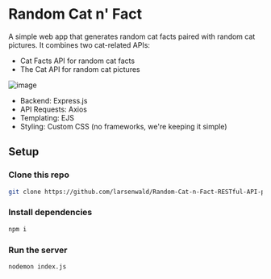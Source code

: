 # Random Cat n' Fact
A simple web app that generates random cat facts paired with random cat pictures. It combines two cat-related APIs:
- Cat Facts API for random cat facts
- The Cat API for random cat pictures

![image](https://github.com/user-attachments/assets/9fc7fc32-cfb5-4144-99dc-04bc816c1098)

- Backend: Express.js
- API Requests: Axios
- Templating: EJS
- Styling: Custom CSS (no frameworks, we're keeping it simple)

## Setup

### Clone this repo

```sh
git clone https://github.com/larsenwald/Random-Cat-n-Fact-RESTful-API-practice-project
```

### Install dependencies

```sh
npm i
```

### Run the server

```sh
nodemon index.js
```
